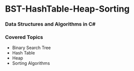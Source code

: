 # BST-HashTable-Heap-Sorting
### Data Structures and Algorithms in C#

### Covered Topics

* Binary Search Tree
* Hash Table
* Heap
* Sorting Algorithms
